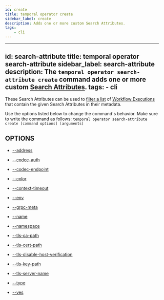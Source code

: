 ```yaml
---
id: create
title: temporal operator create
sidebar_label: create
description: Adds one or more custom Search Attributes.
tags:
	- cli
---
```


---
id: search-attribute
title: temporal operator search-attribute
sidebar_label: search-attribute
description: The `temporal operator search-attribute create` command adds one or more custom [Search Attributes](/visibility#search-attribute).
tags:
	- cli
---

These Search Attributes can be used to [filter a list](/visibility#list-filter) of [Workflow Executions](/workflows#workflow-execution) that contain the given Search Attributes in their metadata.

Use the options listed below to change the command's behavior.
Make sure to write the command as follows:
`temporal operator search-attribute create [command options] [arguments]`

## OPTIONS

- [--address](/cmd-options/address)

- [--codec-auth](/cmd-options/codec-auth)

- [--codec-endpoint](/cmd-options/codec-endpoint)

- [--color](/cmd-options/color)

- [--context-timeout](/cmd-options/context-timeout)

- [--env](/cmd-options/env)

- [--grpc-meta](/cmd-options/grpc-meta)

- [--name](/cmd-options/name)

- [--namespace](/cmd-options/namespace)

- [--tls-ca-path](/cmd-options/tls-ca-path)

- [--tls-cert-path](/cmd-options/tls-cert-path)

- [--tls-disable-host-verification](/cmd-options/tls-disable-host-verification)

- [--tls-key-path](/cmd-options/tls-key-path)

- [--tls-server-name](/cmd-options/tls-server-name)

- [--type](/cmd-options/type)

- [--yes](/cmd-options/yes)

